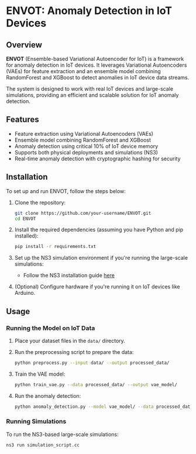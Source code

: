 # ENVOT: Anomaly Detection in IoT Devices

## Overview
**ENVOT** (Ensemble-based Variational Autoencoder for IoT) is a framework for anomaly detection in IoT devices. It leverages Variational Autoencoders (VAEs) for feature extraction and an ensemble model combining RandomForest and XGBoost to detect anomalies in IoT device data streams.

The system is designed to work with real IoT devices and large-scale simulations, providing an efficient and scalable solution for IoT anomaly detection.

## Features
- Feature extraction using Variational Autoencoders (VAEs)
- Ensemble model combining RandomForest and XGBoost
- Anomaly detection using critical 10% of IoT device memory
- Supports both physical deployments and simulations (NS3)
- Real-time anomaly detection with cryptographic hashing for security

## Installation
To set up and run ENVOT, follow the steps below:

1. Clone the repository:
    ```bash
    git clone https://github.com/your-username/ENVOT.git
    cd ENVOT
    ```

2. Install the required dependencies (assuming you have Python and pip installed):
    ```bash
    pip install -r requirements.txt
    ```

3. Set up the NS3 simulation environment if you're running the large-scale simulations:
    - Follow the NS3 installation guide [here](https://www.nsnam.org/wiki/Installation)

4. (Optional) Configure hardware if you're running it on IoT devices like Arduino.

## Usage
### Running the Model on IoT Data
1. Place your dataset files in the `data/` directory.
2. Run the preprocessing script to prepare the data:
    ```bash
    python preprocess.py --input data/ --output processed_data/
    ```

3. Train the VAE model:
    ```bash
    python train_vae.py --data processed_data/ --output vae_model/
    ```

4. Run the anomaly detection:
    ```bash
    python anomaly_detection.py --model vae_model/ --data processed_data/
    ```

### Running Simulations
To run the NS3-based large-scale simulations:
```bash
ns3 run simulation_script.cc
```
